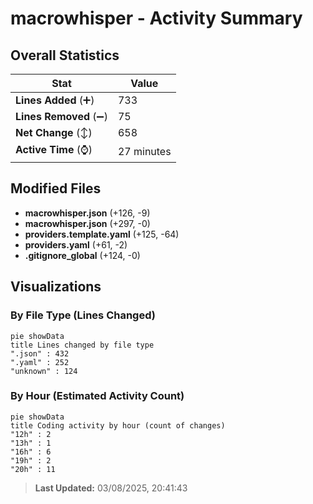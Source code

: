 # macrowhisper - Activity Summary 

## Overall Statistics

| Stat                   | Value                                                             |
| ---------------------- | ----------------------------------------------------------------- |
| **Lines Added** (➕)   | 733                                          |
| **Lines Removed** (➖) | 75                                        |
| **Net Change** (↕)    | 658                |
| **Active Time** (⌚)   | 27 minutes |


## Modified Files
- **macrowhisper.json** (+126, -9)
- **macrowhisper.json** (+297, -0)
- **providers.template.yaml** (+125, -64)
- **providers.yaml** (+61, -2)
- **.gitignore_global** (+124, -0)

## Visualizations

### By File Type (Lines Changed)

```mermaid
pie showData
title Lines changed by file type
".json" : 432
".yaml" : 252
"unknown" : 124
```

### By Hour (Estimated Activity Count)

```mermaid
pie showData
title Coding activity by hour (count of changes)
"12h" : 2
"13h" : 1
"16h" : 6
"19h" : 2
"20h" : 11
```


> **Last Updated:** 03/08/2025, 20:41:43